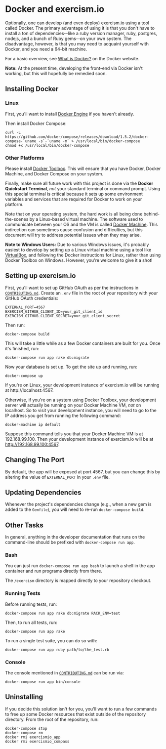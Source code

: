 # Docker and exercism.io

Optionally, one can develop (and even deploy) exercism.io using a tool
called Docker. The primary advantage of using it is that you don't have to
install a ton of dependencies--like a ruby version manager, ruby, postgres,
nodejs, and a bunch of Ruby gems--on your own system. The disadvantage,
however, is that you may need to acquaint yourself with Docker, and you
need a 64-bit machine.

For a basic overview, see [What is Docker?][] on the Docker website.

**Note:** At the present time, developing the front-end via Docker
isn't working, but this will hopefully be remedied soon.

## Installing Docker

### Linux

First, you'll want to install [Docker Engine][] if you haven't already.

Then install Docker Compose:

    curl -L https://github.com/docker/compose/releases/download/1.5.2/docker-compose-`uname -s`-`uname -m` > /usr/local/bin/docker-compose
    chmod +x /usr/local/bin/docker-compose

### Other Platforms

Please install [Docker Toolbox][]. This will ensure that you have
Docker, Docker Machine, and Docker Compose on your system.

Finally, make sure all future work with this project is done via the
**Docker Quickstart Terminal**, *not* your standard terminal or
command prompt. Using this special terminal is critical because it
sets up some environment variables and services that are required for
Docker to work on your platform.

Note that on your operating system, the hard work is all being done
behind-the-scenes by a Linux-based virtual machine. The software used
to communicate between your OS and the VM is called [Docker Machine][].
This indirection can sometimes cause confusion and difficulties, but
this document will try to address potential issues when they may arise.

**Note to Windows Users:** Due to various Windows issues, it's 
probably easiest to develop by setting up a Linux virtual machine
using a tool like [VirtualBox][], and following the Docker instructions
for Linux, rather than using Docker Toolbox on Windows. However, you're
welcome to give it a shot!

## Setting up exercism.io

First, you'll want to set up GitHub OAuth as per the instructions in
[`CONTRIBUTING.md`][]. Create an `.env` file in the root of your
repository with your GitHub OAuth credentials:

```
EXTERNAL_PORT=4567
EXERCISM_GITHUB_CLIENT_ID=your_git_client_id
EXERCISM_GITHUB_CLIENT_SECRET=your_git_client_secret
```

Then run:

    docker-compose build

This will take a little while as a few Docker containers are built for
you. Once it's finished, run:

    docker-compose run app rake db:migrate 

Now your database is set up. To get the site up and running, run:

    docker-compose up

If you're on Linux, your development instance of exercism.io will be running
at http://localhost:4567.

Otherwise, if you're on a system using Docker Toolbox, your development
server will actually be running on your Docker Machine VM, *not* on
localhost. So to visit your development instance, you will need to
go to the IP address you get from running the following command:

    docker-machine ip default

Suppose this command tells you that your Docker Machine VM is at
192.168.99.100. Then your development instance of exercism.io will be at
http://192.168.99.100:4567.

## Changing The Port

By default, the app will be exposed at port 4567, but you can change this
by altering the value of `EXTERNAL_PORT` in your `.env` file.

## Updating Dependencies

Whenever the project's dependencies change (e.g., when a new gem is added
to the `Gemfile`), you will need to re-run `docker-compose build`.

## Other Tasks

In general, anything in the developer documentation that runs on the
command-line should be prefixed with `docker-compose run app`.

### Bash

You can just run `docker-compose run app bash` to launch a shell in the
app container and run programs directly from there.

The `/exercism` directory is mapped directly to your repository checkout.

### Running Tests

Before running tests, run:

    docker-compose run app rake db:migrate RACK_ENV=test

Then, to run all tests, run:

    docker-compose run app rake

To run a single test suite, you can do so with:

    docker-compose run app ruby path/to/the_test.rb

### Console

The console mentioned in [`CONTRIBUTING.md`][] can be run via:

    docker-compose run app bin/console

## Uninstalling

If you decide this solution isn't for you, you'll want to run a few
commands to free up some Docker resources that exist outside of the
repository directory. From the root of the repository, run:

```
docker-compose stop
docker-compose rm
docker rmi exercismio_app
docker rmi exercismio_compass
```

  [What is Docker?]: https://www.docker.com/what-docker
  [Docker Engine]: https://docs.docker.com/engine/installation/
  [Docker Machine]: https://docs.docker.com/machine/
  [Docker Toolbox]: https://www.docker.com/toolbox
  [VirtualBox]: https://www.virtualbox.org/
  [`CONTRIBUTING.md`]: https://github.com/exercism/exercism.io/blob/master/CONTRIBUTING.md
